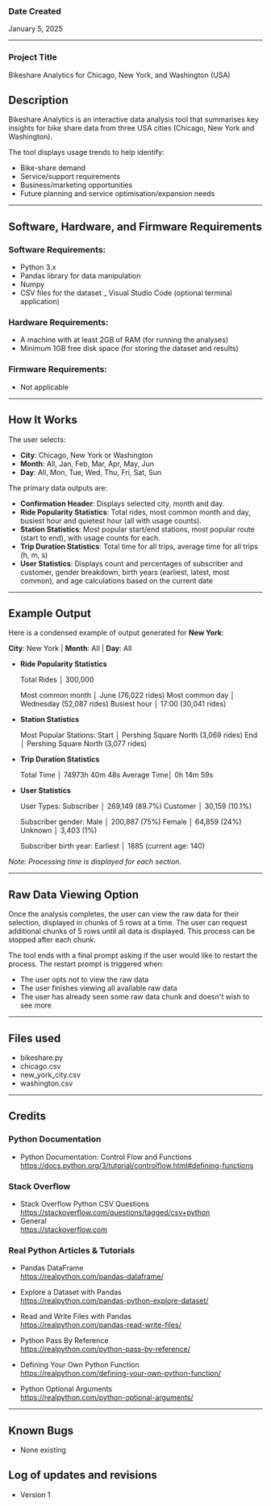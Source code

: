 ### Date Created
January 5, 2025


---


### Project Title
Bikeshare Analytics for Chicago, New York, and Washington (USA)


## Description
Bikeshare Analytics is an interactive data analysis tool that summarises key insights for bike share data from three USA cities (Chicago, New York and Washington). 


The tool displays usage trends to help identify:
- Bike-share demand 
- Service/support requirements
- Business/marketing opportunities
- Future planning and service optimisation/expansion needs


---


## **Software, Hardware, and Firmware Requirements**


### Software Requirements:

- Python 3.x
- Pandas library for data manipulation
- Numpy
- CSV files for the dataset
_ Visual Studio Code (optional terminal application)


### Hardware Requirements:

- A machine with at least 2GB of RAM (for running the analyses)
- Minimum 1GB free disk space (for storing the dataset and results)


### Firmware Requirements:

- Not applicable


---


## How It Works


The user selects:
- **City**: Chicago, New York or Washington
- **Month**: All, Jan, Feb, Mar, Apr, May, Jun
- **Day**: All, Mon, Tue, Wed, Thu, Fri, Sat, Sun

The primary data outputs are:
- **Confirmation Header**: Displays selected city, month and day.
- **Ride Popularity Statistics**: Total rides, most common month and day, busiest hour and quietest hour (all with usage counts).
- **Station Statistics**: Most popular start/end stations, most popular route (start to end), with usage counts for each.
- **Trip Duration Statistics**: Total time for all trips, average time for all trips (h, m, s)
- **User Statistics**: Displays count and percentages of subscriber and customer, gender breakdown, birth years (earliest, latest, most common), and age calculations based on the current date 


---


## Example Output


Here is a condensed example of output generated for **New York**:


**City**: New York | **Month**: All | **Day**: All


- **Ride Popularity Statistics**

  Total Rides │ 300,000

  Most common month │ June (76,022 rides)
  Most common day   │ Wednesday (52,087 rides)
  Busiest hour      │ 17:00 (30,041 rides)

- **Station Statistics**

  Most Popular Stations:
  Start       │ Pershing Square North (3,069 rides)
  End         │ Pershing Square North (3,077 rides)

- **Trip Duration Statistics**

  Total Time  │ 74973h 40m 48s
  Average Time│ 0h 14m 59s

- **User Statistics**

  User Types:
  Subscriber  │ 269,149 (89.7%)
  Customer    │ 30,159 (10.1%)

  Subscriber gender:
  Male        │ 200,887 (75%)
  Female      │ 64,859 (24%)
  Unknown     │ 3,403 (1%)

  Subscriber birth year:
  Earliest    │ 1885 (current age: 140)

*Note: Processing time is displayed for each section.*


---


## Raw Data Viewing Option


Once the analysis completes, the user can view the raw data for their selection, displayed in chunks of 5 rows at a time. The user can request additional chunks of 5 rows until all data is displayed. This process can be stopped after each chunk. 


The tool ends with a final prompt asking if the user would like to restart the process. The restart prompt is triggered when:
- The user opts not to view the raw data
- The user finishes viewing all available raw data
- The user has already seen some raw data chunk and doesn't wish to see more


---


## Files used

- bikeshare.py
- chicago.csv
- new_york_city.csv
- washington.csv


---


## Credits


### Python Documentation

- Python Documentation: Control Flow and Functions  
  https://docs.python.org/3/tutorial/controlflow.html#defining-functions


### Stack Overflow

- Stack Overflow Python CSV Questions  
  https://stackoverflow.com/questions/tagged/csv+python
- General  
  https://stackoverflow.com


### Real Python Articles & Tutorials

- Pandas DataFrame  
  https://realpython.com/pandas-dataframe/

- Explore a Dataset with Pandas  
  https://realpython.com/pandas-python-explore-dataset/

- Read and Write Files with Pandas  
  https://realpython.com/pandas-read-write-files/

- Python Pass By Reference  
  https://realpython.com/python-pass-by-reference/

- Defining Your Own Python Function  
  https://realpython.com/defining-your-own-python-function/

- Python Optional Arguments  
  https://realpython.com/python-optional-arguments/


---


## Known Bugs

- None existing


## Log of updates and revisions

- Version 1 